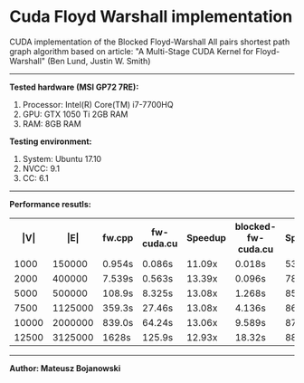 Cuda Floyd Warshall implementation
===========================
CUDA implementation of the Blocked Floyd-Warshall All pairs shortest path graph algorithm
based on article:
"A Multi-Stage CUDA Kernel for Floyd-Warshall" (Ben Lund, Justin W. Smith)

<hr/>
<b>Tested hardware (MSI GP72 7RE):</b> 
<ol>
   <li>Processor: Intel(R) Core(TM) i7-7700HQ</li>
   <li>GPU: GTX 1050 Ti 2GB RAM</li>
   <li>RAM: 8GB RAM</li>
</ol>    

<b>Testing environment:</b> 
<ol>
   <li>System: Ubuntu 17.10</li>
   <li>NVCC: 9.1</li>
   <li>CC: 6.1</li>
</ol> 

<hr/>
<b>Performance resutls:</b>
<table>
  <tr>
    <th>|V|</th><th>|E|</th><th>fw.cpp</th><th> fw-cuda.cu </th><th>Speedup</th><th> blocked-fw-cuda.cu </th><th>Speedup</th>
  </tr>
  <tr>
   <td> 1000</td><td> 150000 </td><td> 0.954s</td><td> 0.086s </td><td>11.09x</td></td><td> 0.018s </td><td> 53.00x</td>
  </tr>
  <tr>
    <td> 2000</td><td> 400000 </td><td> 7.539s</td><td> 0.563s </td><td> 13.39x</td></td><td> 0.096s </td><td> 78.53x</td>
  </tr>
  <tr>
    <td> 5000</td><td> 500000</td><td> 108.9s</td><td> 8.325s </td><td> 13.08x</td></td><td> 1.268s </td><td> 85.88x</td>
  </tr>
  <tr>
    <td> 7500</td><td> 1125000</td><td> 359.3s</td><td> 27.46s </td><td> 13.08x</td></td><td> 4.136s </td><td> 86.87x</td>
  </tr>
  <tr>
    <td> 10000</td><td> 2000000</td><td> 839.0s</td><td> 64.24s </td><td> 13.06x</td></td><td> 9.589s</td><td> 87.49x</td>
  </tr>
  <tr>
    <td> 12500</td><td> 3125000</td><td> 1628s</td><td> 125.9s</td><td> 12.93x</td></td><td> 18.32s</td><td> 88.86x</td>
  </tr>
</table> 

<hr/>
<b>Author: Mateusz Bojanowski</b>

